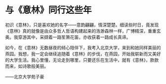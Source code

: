 # 与《意林》同行这些年

初识《意林》，只是喜欢她的名字——意韵翩翩，情深楚楚。细读些时日，竟发现《意林》真的就像是由众多哲人哲语构建起来的浩渺森林一样，广博精深，重重玄奥。我穿游其中，采撷着一路笙箫花笛，亦收获着一路成长真谛。

如今，在《意林》无数昼夜的倾心陪伴下，我考入北京大学，来到和她同样美丽的燕园。我想，我一定会继续追随着《意林》的步伐，在燕园，开始我崭新而又美好的大学生活。我心里懂，无论走到哪里，只要还乐在生活中，就有《意林》，款款而来，如诗歌般美丽。

——北京大学苑子豪